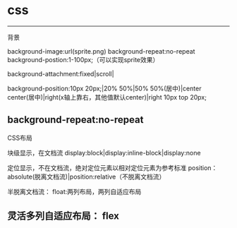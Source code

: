 # css
------------------------------------------------------------------------
背景

background-image:url(sprite.png)  background-repeat:no-repeat  background-postion:1-100px;（可以实现sprite效果）

background-attachment:fixed|scroll|

background-position:10px 20px;|20% 50%|50% 50%(居中)|center center(居中)|right(x轴上靠右，其他值默认center)|right 10px top 20px;

background-repeat:no-repeat
--------------------------------------------------------------------------------------------------------------------------------------
CSS布局

块级显示，在文档流
display:block|display:inline-block|display:none

定位显示，不在文档流，绝对定位元素以相对定位元素为参考标准
position：absolute(脱离文档流)|position:relative（不脱离文档流）

半脱离文档流：
float:两列布局，两列自适应布局

灵活多列自适应布局：
flex
--------------------------------------------------------------------------------------------------------------------

